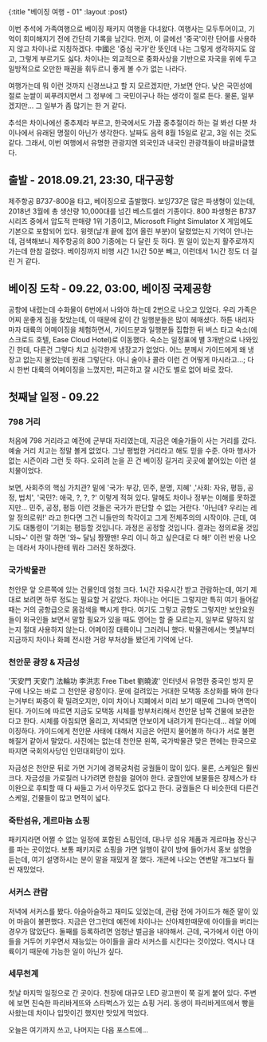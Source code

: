 {:title "베이징 여행 - 01"
 :layout :post}

이번 추석에 가족여행으로 베이징 패키지 여행을 다녀왔다. 여행사는 모두투어이고, 기억이 희미해지기 전에 간단히 기록을 남긴다. 먼저, 이 글에선 '중국'이란 단어를 사용하지 않고 차이나로 지칭하겠다. 中國은 '중심 국가'란 뜻인데 나는 그렇게 생각하지도 않고, 그렇게 부르기도 싫다. 차이나는 외교적으로 중화사상을 기반으로 자국을 위에 두고 일방적으로 오만한 패권을 휘두르니 좋게 볼 수가 없는 나라다.

여행가는데 뭐 이런 것까지 신경쓰냐고 할 지 모르겠지만, 가보면 안다. 낮은 국민성에 절로 눈쌀이 찌푸려지면서 그 정부에 그 국민이구나 하는 생각이 절로 든다. 물론, 일부겠지만... 그 일부가 좀 많기는 한 거 같다.

추석은 차이나에선 중추제라 부르고, 한국에서도 가끔 중추절이라 하는 걸 봐선 다분 차이나에서 유래된 명절이 아닌가 생각한다. 날짜도 음력 8월 15일로 같고, 3일 쉬는 것도 같다. 그래서, 이번 여행에서 유명한 관광지엔 외국인과 내국인 관광객들이 바글바글했다.

## 출발 - 2018.09.21, 23:30, 대구공항

제주항공 B737-800을 타고, 베이징으로 출발했다. 보잉737은 많은 파생형이 있는데, 2018년 3월에 총 생산량 10,000대를 넘긴 베스트셀러 기종이다. 800 파생형은 B737 시리즈 중에서 압도적 판매량 1위 기종이고, Microsoft Flight Simulator X 게임에도 기본으로 포함되어 있다. 윙렛(날개 끝에 접어 올린 부분)이 달렸었는지 기억이 안나는데, 검색해보니 제주항공의 800 기종에는 다 달린 듯 하다. 뭔 일이 있는지 활주로까지 가는데 한참 걸렸다. 베이징까지 비행 시간 1시간 50분 빼고, 이런데서 1시간 정도 더 걸린 거 같다.

## 베이징 도착 - 09.22, 03:00, 베이징 국제공항

공항에 내렸는데 수화물이 6번에서 나와야 하는데 2번으로 나오고 있었다. 우리 가족은 어찌 운좋게 짐을 찾았는데, 이 때문에 같이 간 일행분들은 많이 헤매셨다. 하튼 내리자마자 대륙의 어메이징을 체험하면서, 가이드분과 일행분들 집합한 뒤 버스 타고 숙소(에스크로드 호텔, Ease Cloud Hotel)로 이동했다. 숙소는 일정표에 별 3개반으로 나와있긴 한데, 다른건 그렇다 치고 심각한게 냉장고가 없었다. 어느 분께서 가이드에게 왜 냉장고 없는지 물었는데 원래 그렇단다. 아니 술이나 콜라 이런 건 어떻게 마시라고...; 다시 한번 대륙의 어메이징을 느꼈지만, 피곤하고 잘 시간도 별로 없어 바로 잤다.

## 첫째날 일정 - 09.22

### 798 거리

처음에 798 거리라고 예전에 군부대 자리였는데, 지금은 예술가들이 사는 거리를 갔다. 예술 거리 치고는 정말 볼게 없었다. 그냥 평범한 거리라고 해도 믿을 수준. 아마 행사가 없는 시즌이라 그런 듯 하다. 오히려 눈을 끈 건 베이징 길거리 곳곳에 붙어있는 이런 설치물이었다.

보면, 사회주의 핵심 가치관? 밑에 '국가: 부강, 민주, 문명, 지혜' ,'사회: 자유, 평등, 공정, 법치', '국민?: 애국, ?, ?, ?' 이렇게 적혀 있다. 말해도 차이나 정부는 이해를 못하겠지만... 민주, 공정, 평등 이런 것들은 국가가 판단할 수 없는 거란다. '아닌데? 우리는 레알 정의로워!' 라고 한다면 그건 니들만의 착각이고 그게 전체주의의 시작이야. 근데, 여기도 대통령이 '기회는 평등할 것입니다. 과정은 공정할 것입니다. 결과는 정의로울 것입니돠~' 이런 말 하면 '와~ 달님 짱짱맨! 우리 이니 하고 싶은대로 다 해!' 이런 반응 나오는 데라서 차이나한테 뭐라 그러진 못하겠다.

### 국가박물관

천안문 앞 오른쪽에 있는 건물인데 엄청 크다. 1시간 자유시간 받고 관람하는데, 여기 제대로 보려면 하루 정도는 필요할 거 같았다. 차이나는 어디든 그렇지만 특히 여기 들어갈 때는 거의 공항급으로 몸검색을 빡시게 한다. 여기도 그렇고 공항도 그렇지만 보안요원들이 외국인들 보면서 말할 필요가 있을 때도 영어는 할 줄 모르는지, 일부로 말하지 않는지 절대 사용하지 않는다. 어메이징 대륙이니 그러려니 했다. 박물관에서는 옛날부터 지금까지 차이나 화폐 전시한 거랑 부처상들 봤던게 기억에 난다.

### 천안문 광장 & 자금성

'天安門 天安门 法輪功 李洪志 Free Tibet 劉曉波' 인터넷서 유명한 중국인 방지 문구에 나오는 바로 그 천안문 광장이다. 문에 걸려있는 거대한 모택동 초상화를 봐야 한다는거부터 짜증이 확 밀려오지만, 이미 차이나 지폐에서 미리 보기 때문에 그나마 면역이 된다. 가이드에 따르면 지금도 모택동 시체를 방부처리해서 천안문 남쪽 건물에 보관한다고 한다. 시체를 아침되면 올리고, 저녁되면 안보이게 내려가게 한다는데... 레알 어메이징하다. 가이드에게 천안문 사태에 대해서 지금은 어떤지 물어볼까 하다가 서로 불편해질거 같아서 말았다. 사진에는 없는데 천안문 왼쪽, 국가박물관 맞은 편에는 한국으로 따지면 국회의사당인 인민대회당이 있다.

자금성은 천안문 뒤로 가면 거기에 경복궁처럼 궁궐들이 많이 있다. 물론, 스케일은 훨씬 크다. 자금성을 가로질러 나가려면 한참을 걸어야 한다. 궁궐안에 보물들은 장제스가 타이완으로 후퇴할 때 다 싸들고 가서 아무것도 없다고 한다. 궁궐들은 다 비슷한데 다른건 스케일, 건물들이 많고 면적이 넓다.

### 죽탄섬유, 게르마늄 쇼핑

패키지라면 어쩔 수 없는 일정에 포함된 쇼핑인데, 대나무 섬유 제품과 게르마늄 장신구를 파는 곳이었다. 보통 패키지로 쇼핑을 가면 일행이 같이 방에 들어가서 홍보 설명을 듣는데, 여기 설명하시는 분이 말을 재밌게 잘 했다. 개콘에 나오는 연변말 개그보다 훨씬 재밌었다.

### 서커스 관람

저녁에 서커스를 봤다. 아슬아슬하고 재미도 있었는데, 관람 전에 가이드가 해준 말이 있어 마음이 불편했다. 지금은 안그런데 예전에 차이나는 산아제한때문에 아이들을 버리는 경우가 많았단다. 둘째를 등록하려면 엄청난 벌금을 내야해서. 근데, 국가에서 이런 아이들을 거두어 키우면서 재능있는 아이들을 골라 서커스를 시킨다는 것이었다. 역시나 대륙이기 때문에 가능한 일이 아닌가 싶다.

### 세무천계

첫날 마지막 일정으로 간 곳이다. 천장에 대규모 LED 광고판이 쭉 길게 붙어 있다. 주변에 보면 친숙한 파리바게뜨와 스타벅스가 있는 쇼핑 거리. 동생이 파리바게뜨에서 빵을 사왔는데 차이나 입맛이긴 했지만 맛있게 먹었다.

오늘은 여기까지 쓰고, 나머지는 다음 포스트에...
